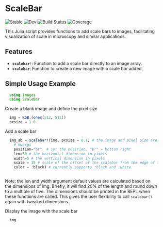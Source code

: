 # ScaleBar

[![Stable](https://img.shields.io/badge/docs-stable-blue.svg)](https://LidkeLab.github.io/ScaleBar.jl/stable/)
[![Dev](https://img.shields.io/badge/docs-dev-blue.svg)](https://LidkeLab.github.io/ScaleBar.jl/dev/)
[![Build Status](https://github.com/LidkeLab/ScaleBar.jl/actions/workflows/CI.yml/badge.svg?branch=main)](https://github.com/LidkeLab/ScaleBar.jl/actions/workflows/CI.yml?query=branch%3Amain)
[![Coverage](https://codecov.io/gh/LidkeLab/ScaleBar.jl/branch/main/graph/badge.svg)](https://codecov.io/gh/LidkeLab/ScaleBar.jl)

This Julia script provides functions to add scale bars to images, facilitating visualization of scale in microscopy and similar applications.

## Features

- **`scalebar!`**: Function to add a scale bar directly to an image array.
- **`scalebar`**: Function to create a new image with a scale bar added.

## Simple Usage Example

```julia
  using Images
  using ScaleBar
```


Create a blank image and define the pixel size

```julia
  img = RGB.(ones(512, 512))
  pxsize = 1.0
```

Add a scale bar
```julia
  img_sb = scalebar!(img, pxsize = 0.1; # the image and pixel size are required
    # kwargs
    position="br"  # set the position, "br" = bottom right
    len=50 # the horizontal dimension in pixels
    width=5 # the vertical dimension in pixels
    scale = 15 # scale of the offset of the scalebar from the edge of the image. Applies to both dimensions.
    color = :black) # currently supports :black and :white
 
```
Note: the len and width argument default values are calculated based on the dimensions of img. Briefly, it will find 20% of the length and round down to a multiple of five. The dimensions should be printed in the REPL when these functions are called. This gives the user flexibility to call `scalebar()` again with tweaked dimensions.

Display the image with the scale bar
```julia
  img
```

